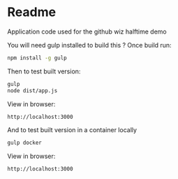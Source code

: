 # Readme
Application code used for the github wiz halftime demo

You will need gulp installed to build this
?
Once build run:

```bash
npm install -g gulp
```

Then to test built version:
```bash
gulp
node dist/app.js
```

View in browser:
```bash
http://localhost:3000
```

And to test built version in a container locally

```bash
gulp docker
```

View in browser:
```bash
http://localhost:3000
```
